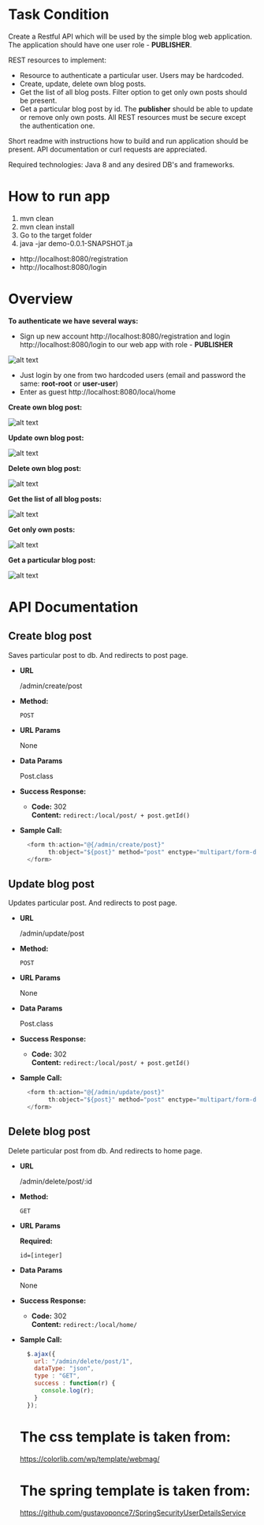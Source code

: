 # Task Condition
Create a Restful API which will be used by the simple blog web application.
The application should have one user role - **PUBLISHER**.

REST resources to implement:
- Resource to authenticate a particular user. Users may be hardcoded.
- Create, update, delete own blog posts.
- Get the list of all blog posts. Filter option to get only own posts should be present.
- Get a particular blog post by id.
The **publisher** should be able to update or remove only own posts. All REST resources must be secure except the authentication one.

Short readme with instructions how to build and run application should be present.
API documentation or curl requests are appreciated.

Required technologies: Java 8 and any desired DB's and frameworks.
# How to run app
1. mvn clean
2. mvn clean install
3. Go to the target folder
4. java -jar demo-0.0.1-SNAPSHOT.ja
- http://localhost:8080/registration
- http://localhost:8080/login

# Overview
**To authenticate we have several ways:**
- Sign up new account http://localhost:8080/registration and login http://localhost:8080/login to our web app with role - **PUBLISHER**

![alt text](https://github.com/GennadiyUsatenko/AxonDevGroupTestCase/blob/master/src/main/webapp/WEB-INF/images/777.gif)

- Just login by one from two hardcoded users (email and password the same: **root-root** or **user-user**)
- Enter as guest http://localhost:8080/local/home

**Create own blog post:**

![alt text](https://github.com/GennadiyUsatenko/AxonDevGroupTestCase/blob/master/src/main/webapp/WEB-INF/images/777.gif)

**Update own blog post:**

![alt text](https://github.com/GennadiyUsatenko/AxonDevGroupTestCase/blob/master/src/main/webapp/WEB-INF/images/777.gif)

**Delete own blog post:**

![alt text](https://github.com/GennadiyUsatenko/AxonDevGroupTestCase/blob/master/src/main/webapp/WEB-INF/images/777.gif)

**Get the list of all blog posts:**

![alt text](https://github.com/GennadiyUsatenko/AxonDevGroupTestCase/blob/master/src/main/webapp/WEB-INF/images/777.gif)

**Get only own posts:**

![alt text](https://github.com/GennadiyUsatenko/AxonDevGroupTestCase/blob/master/src/main/webapp/WEB-INF/images/777.gif)

**Get a particular blog post:**

![alt text](https://github.com/GennadiyUsatenko/AxonDevGroupTestCase/blob/master/src/main/webapp/WEB-INF/images/777.gif)

# API Documentation
## Create blog post
Saves particular post to db. And redirects to post page.
* **URL**

  /admin/create/post
* **Method:**

  `POST`
* **URL Params**

  None
  
* **Data Params**

  Post.class
* **Success Response:**

  * **Code:** 302 <br />
    **Content:** `redirect:/local/post/ + post.getId()`
    
* **Sample Call:**

  ```javascript
    <form th:action="@{/admin/create/post}"
          th:object="${post}" method="post" enctype="multipart/form-data">
    </form>
  ```
## Update blog post
Updates particular post. And redirects to post page.
* **URL**

  /admin/update/post
* **Method:**

  `POST`
* **URL Params**

  None
  
* **Data Params**

  Post.class
* **Success Response:**

  * **Code:** 302 <br />
    **Content:** `redirect:/local/post/ + post.getId()`
    
* **Sample Call:**

  ```javascript
    <form th:action="@{/admin/update/post}"
          th:object="${post}" method="post" enctype="multipart/form-data">
    </form>
  ```
## Delete blog post
Delete particular post from db. And redirects to home page.
* **URL**

  /admin/delete/post/:id
* **Method:**

  `GET`
*  **URL Params**

   **Required:**
 
   `id=[integer]`
  
* **Data Params**

  None
* **Success Response:**

  * **Code:** 302 <br />
    **Content:** `redirect:/local/home/`
    
* **Sample Call:**

  ```javascript
    $.ajax({
      url: "/admin/delete/post/1",
      dataType: "json",
      type : "GET",
      success : function(r) {
        console.log(r);
      }
    });
  ```
  
  # The css template is taken from:
  
    https://colorlib.com/wp/template/webmag/
  # The spring template is taken from:
  
    https://github.com/gustavoponce7/SpringSecurityUserDetailsService
